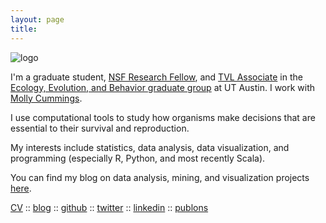 ```yaml
---
layout: page
title:
---
```


![logo](../files/photo.jpg)

I'm a graduate student, [NSF Research Fellow](https://www.nsfgrfp.org), and [TVL Associate](https://www.mccombs.utexas.edu/Centers/Texas-Venture-Labs) in the [Ecology, Evolution, and Behavior graduate group](https://www.cns.utexas.edu/eeb-graduate-program) at UT Austin. I work with [Molly Cummings](http://www.bio.utexas.edu/research/cummingslab/). 

I use computational tools to study how organisms make decisions that are essential to their survival and reproduction.

My interests include statistics, data analysis, data visualization, and programming (especially R, Python, and most recently Scala).

You can find my blog on data analysis, mining, and visualization projects [here](https://lukereding.github.io/nonstandard_deviations/).

[CV](../files/cv.pdf)
:: [blog](https://lukereding.github.io/nonstandard_deviations/)
:: [github](https://github.com/lukereding)
:: [twitter](https://twitter.com/lpreding)
:: [linkedin](https://www.linkedin.com/in/luke-reding-95b318129)
:: [publons](https://publons.com/author/1264405/luke-reding#profile)
